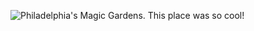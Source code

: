 ![Philadelphia's Magic Gardens. This place was so cool!](/assets/images/philly-magic-gardens.jpg "Philadelphia's Magic Gardens")